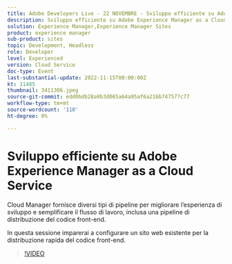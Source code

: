 ```yaml
---
title: Adobe Developers Live - 22 NOVEMBRE - Sviluppo efficiente su Adobe Experience Manager as a Cloud Service
description: Sviluppo efficiente su Adobe Experience Manager as a Cloud ServiceCloud Manager offre diversi tipi di pipeline per migliorare l’esperienza di sviluppo e semplificare il flusso di lavoro, inclusa una pipeline di distribuzione del codice front-end.In questa sessione imparerai a configurare un sito web esistente per una distribuzione rapida del codice front-end.
solution: Experience Manager,Experience Manager Sites
product: experience manager
sub-product: sites
topic: Development, Headless
role: Developer
level: Experienced
version: Cloud Service
doc-type: Event
last-substantial-update: 2022-11-15T00:00:00Z
kt: 11485
thumbnail: 3411306.jpeg
source-git-commit: edd0bdb28a9b3d065a64a95af6a216b747577c77
workflow-type: tm+mt
source-wordcount: '110'
ht-degree: 0%

---
```


# Sviluppo efficiente su Adobe Experience Manager as a Cloud Service

Cloud Manager fornisce diversi tipi di pipeline per migliorare l’esperienza di sviluppo e semplificare il flusso di lavoro, inclusa una pipeline di distribuzione del codice front-end.

In questa sessione imparerai a configurare un sito web esistente per la distribuzione rapida del codice front-end.

>[!VIDEO](https://video.tv.adobe.com/v/3411306/?quality=12&learn=on)

